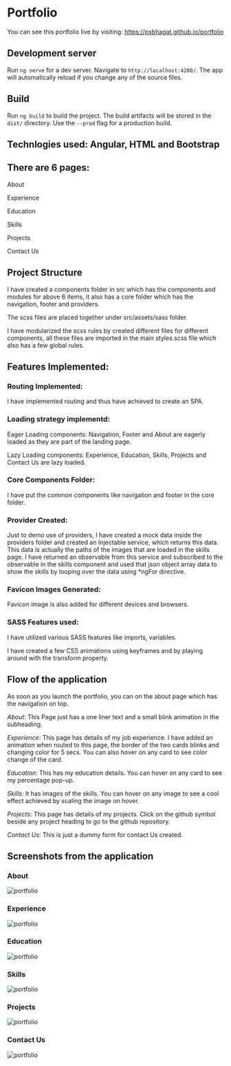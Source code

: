 # Portfolio

You can see this portfolio live by visiting: https://psbhagat.github.io/portfolio

## Development server

Run `ng serve` for a dev server. Navigate to `http://localhost:4200/`. The app will automatically reload if you change any of the source files.

## Build

Run `ng build` to build the project. The build artifacts will be stored in the `dist/` directory. Use the `--prod` flag for a production build.

## Technlogies used: Angular, HTML and Bootstrap 

## There are 6 pages:  

About 

Experience 

Education 

Skills 

Projects 

Contact Us 

 

## Project Structure 

I have created a components folder in src which has the components and modules for above 6 items, it also has a core folder which has the navigation, footer and providers.  

The scss files are placed together under src/assets/sass folder. 

I have modularized the scss rules by created different files for different components, all these files are imported in the main styles.scss file which also has a few global rules. 

## Features Implemented: 

### Routing Implemented: 

I have implemented routing and thus have achieved to create an SPA. 

### Loading strategy implementd: 

Eager Loading components: Navigation, Footer and About are eagerly loaded as they are part of the landing page. 

Lazy Loading components: Experience, Education, Skills, Projects and Contact Us are lazy loaded. 

### Core Components Folder: 

I have put the common components like navigation and footer in the core folder.  

### Provider Created: 

Just to demo use of providers, I have created a mock data inside the providers folder and created an Injectable service, which returns this data. This data is actually the paths of the images that are loaded in the skills page. I have returned an observable from this service and subscribed to the observable in the skills component and used that json object array data to show the skills by looping over the data using *ngFor directive. 

### Favicon Images Generated: 

Favicon image is also added for different devices and browsers. 

### SASS Features used: 

I have utilized various SASS features like imports, variables.  

I have created a few CSS animations using keyframes and by playing around with the transform property.  

## Flow of the application 

As soon as you launch the portfolio, you can on the about page which has the navigation on top. 

*About*: This Page just has a one liner text and a small blink animation in the subheading. 

*Experience*: This page has details of my job experience. I have added an animation when routed to this page, the border of the two cards blinks and changing color for 5 secs. You can also hover on any card to see color change of the card. 

*Education*: This has my education details. You can hover on any card to see my percentage pop-up. 

*Skills*: It has images of the skills. You can hover on any image to see a cool effect achieved by scaling the image on hover. 

*Projects*: This page has details of my projects. Click on the github symbol beside any project heading to go to the github repository. 

*Contact Us*: This is just a dummy form for contact Us created. 

## Screenshots from the application

### About
![portfolio](./HomePage.png)

### Experience

![portfolio](./Experience.png)

### Education
![portfolio](./Education.png)

### Skills

![portfolio](./Skills.png)

### Projects

![portfolio](./Projects.png)

### Contact Us

![portfolio](./ContactUs.png)

